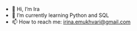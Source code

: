 - 👋 Hi, I’m Ira
- 🌱 I’m currently learning Python and SQL
- 📫 How to reach me: irina.emukhvari@gmail.com

<!---
IraEmu/IraEmu is a ✨ special ✨ repository because its `README.md` (this file) appears on your GitHub profile.
You can click the Preview link to take a look at your changes.
--->
